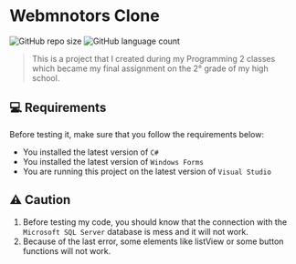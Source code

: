 # Webmnotors Clone

![GitHub repo size](https://img.shields.io/github/repo-size/iuricode/README-template?style=for-the-badge)
![GitHub language count](https://img.shields.io/github/languages/count/iuricode/README-template?style=for-the-badge)

> This is a project that I created during my Programming 2 classes which became my final assignment on the 2° grade of my high school.

## 💻 Requirements

Before testing it, make sure that you follow the requirements below:

- You installed the latest version of `C#`
- You installed the latest version of `Windows Forms`
- You are running this project on the latest version of `Visual Studio`

## ⚠️ Caution
1. Before testing my code, you should know that the connection with the `Microsoft SQL Server` database is mess and it will not work.
2. Because of the last error, some elements like listView or some button functions will not work.
